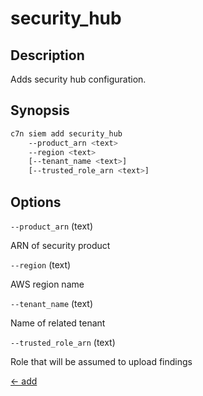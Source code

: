 # security_hub

## Description

Adds security hub configuration.

## Synopsis

```bash
c7n siem add security_hub
    --product_arn <text>
    --region <text>
    [--tenant_name <text>]
    [--trusted_role_arn <text>]
```

## Options

`--product_arn` (text) 

ARN of security product

`--region` (text) 

AWS region name

`--tenant_name` (text) 

Name of related tenant

`--trusted_role_arn` (text) 

Role that will be assumed to upload findings


[← add](./index.md)
